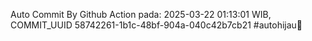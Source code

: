 Auto Commit By Github Action pada: 2025-03-22 01:13:01 WIB, COMMIT_UUID 58742261-1b1c-48bf-904a-040c42b7cb21 #autohijau🗿
